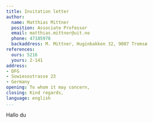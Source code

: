 ```yaml
---
title: Invitation letter
author:
  name: Matthias Mittner
  position: Associate Professor
  email: matthias.mittner@uit.no
  phone: 47185978
  backaddress: M. Mittner, Huginbakken 32, 9007 Tromsø
references:
  ours: 5216
  yours: 2-141
address:
- DFG
- Sowiesostrasse 23
- Germany
opening: To whom it may concern,
closing: Kind regards,
language: english
...
```


Hallo du
